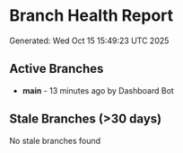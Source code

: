 # Branch Health Report
Generated: Wed Oct 15 15:49:23 UTC 2025

## Active Branches
- **main** - 13 minutes ago by Dashboard Bot

## Stale Branches (>30 days)
No stale branches found
